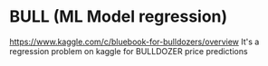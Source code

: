 # BULL (ML Model regression)
https://www.kaggle.com/c/bluebook-for-bulldozers/overview
It's a regression problem on kaggle for BULLDOZER price predictions
